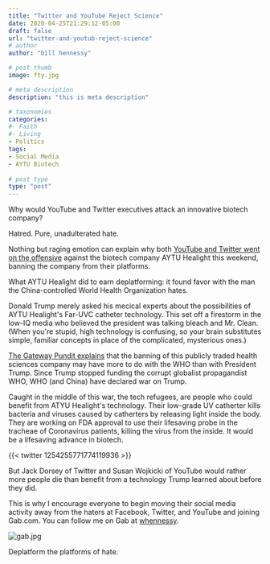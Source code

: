 ```yaml
---
title: "Twitter and YouTube Reject Science"
date: 2020-04-25T21:29:12-05:00
draft: false
url: "twitter-and-youtub-reject-science"
# author
author: "bill hennessy"

# post thumb
image: fty.jpg

# meta description
description: "this is meta description"

# taxonomies
categories: 
#- Faith
#- Living
- Politics
tags:
- Social Media
- AYTU Biotech
  
# post type
type: "post"
---
```


Why would YouTube and Twitter executives attack an innovative biotech company? 

Hatred. Pure, unadulterated hate. 

Nothing but raging emotion can explain why both [YouTube and Twitter went on the offensive](https://www.thegatewaypundit.com/2020/04/tech-tyranny-twitter-suspends-account-youtube-removes-video-biotech-company-created-covid-19-treatment-using-uv-light-lungs/) against the biotech company AYTU Healight this weekend, banning the company from their platforms. 

What AYTU Healight did to earn deplatforming: it found favor with the man the China-controlled World Health Organization hates. 

Donald Trump merely asked his mecical experts about the possibilities of AYTU Healight's Far-UVC catheter technology. This set off a firestorm in the low-IQ media who believed the president was talking bleach and Mr. Clean. (When you're stupid, high technology is confusing, so your brain substitutes simple, familiar concepts in place of the complicated, mysterious ones.) 

[The Gateway Pundit explains](https://www.thegatewaypundit.com/2020/04/tech-tyranny-twitter-suspends-account-youtube-removes-video-biotech-company-created-covid-19-treatment-using-uv-light-lungs/) that the banning of this publicly traded health sciences company may have more to do with the WHO than with President Trump. Since Trump stopped funding the corrupt globalist propagandist WHO, WHO (and China) have declared war on Trump. 

Caught in the middle of this war, the tech refugees, are people who could benefit from ATYU Healight's technology. Their low-grade UV catherter kills bacteria and viruses caused by catherters by releasing light inside the body. They are working on FDA approval to use their lifesaving probe in the tracheae of Coronavirus patients, killing the virus from the inside. It would be a lifesaving advance in biotech. 

{{< twitter 1254255771774119936 >}}

But Jack Dorsey of Twitter and Susan Wojkicki of YouTube would rather more people die than benefit from a technology Trump learned about before they did. 

This is why I encourage everyone to begin moving their social media activity away from the haters at Facebook, Twitter, and YouTube and joining Gab.com. You can follow me on Gab at [whennessy](https://gab.com/whennessy). 

![gab.jpg](/images/gab.jpg)

Deplatform the platforms of hate.